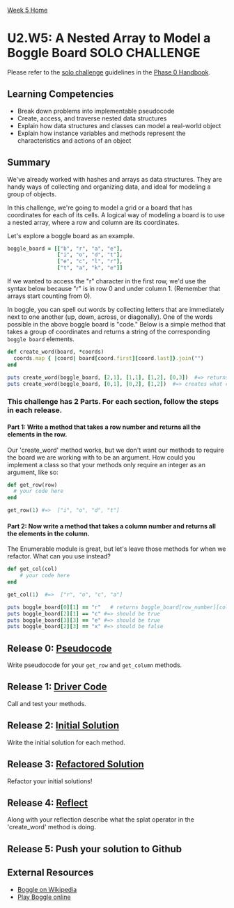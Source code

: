 [Week 5 Home](../)

# U2.W5: A Nested Array to Model a Boggle Board **SOLO CHALLENGE**

Please refer to the [solo challenge](https://github.com/Devbootcamp/phase-0-handbook/blob/master/solo-challenges.md) guidelines in the [Phase 0 Handbook](https://github.com/Devbootcamp/phase-0-handbook).


## Learning Competencies
- Break down problems into implementable pseudocode 
- Create, access, and traverse nested data structures
- Explain how data structures and classes can model a real-world object
- Explain how instance variables and methods represent the characteristics and actions of an object

## Summary

We've already worked with hashes and arrays as data structures.  They are handy ways of collecting and organizing data, and ideal for modeling a group of objects.  

In this challenge, we're going to model a grid or a board that has coordinates for each of its cells.  A logical way of modeling a board is to use a nested array, where a row and column are its coordinates.

Let's explore a boggle board as an example.

```ruby
boggle_board = [["b", "r", "a", "e"],
                ["i", "o", "d", "t"],
                ["e", "c", "l", "r"],
                ["t", "a", "k", "e"]]
```

If we wanted to access the "r" character in the first row, we'd use the syntax below because "r" is in row 0 and under column 1. (Remember that arrays start counting from 0).

In boggle, you can spell out words by collecting letters that are immediately next to one another (up, down, across, or diagonally).  One of the words possible in the above boggle board is "code." Below is a simple method that takes a group of coordinates and returns a string of the corresponding `boggle board` elements. 

  ```ruby
  def create_word(board, *coords)
    coords.map { |coord| board[coord.first][coord.last]}.join("")
  end

  puts create_word(boggle_board, [2,1], [1,1], [1,2], [0,3])  #=> returns "code"  
  puts create_word(boggle_board, [0,1], [0,2], [1,2])  #=> creates what california slang word?
  ```
### This challenge has 2 Parts. For each section, follow the steps in each release. 

#### Part 1: Write a method that takes a row number and returns all the elements in the row.  
Our 'create_word' method works, but we don't want our methods to require the board we are working with to be an argument. How could you implement a class so that your methods only require an integer as an argument, like so:

```ruby
def get_row(row)
  # your code here
end

get_row(1) #=>  ["i", "o", "d", "t"]
```


#### Part 2: Now write a method that takes a column number and returns all the elements in the column.
The Enumerable module is great, but let's leave those methods for when we refactor. What can you use instead?

```ruby
def get_col(col)
    # your code here
end

get_col(1)  #=>  ["r", "o", "c", "a"]
```


```ruby 
puts boggle_board[0][1] == "r"   # returns boggle_board[row_number][column_number]
puts boggle_board[2][1] == "c" #=> should be true
puts boggle_board[3][3] == "e" #=> should be true
puts boggle_board[2][3] == "x" #=> should be false
```


## Release 0: [Pseudocode](https://github.com/Devbootcamp/phase-0-handbook/blob/master/coding_references/pseudocode.md)
Write pseudocode for your `get_row` and `get_column` methods. 

## Release 1: [Driver Code](https://github.com/Devbootcamp/phase-0-handbook/blob/master/coding-references/driver-code.md) 
Call and test your methods.

## Release 2: [Initial Solution](https://github.com/Devbootcamp/phase-0-handbook/blob/master/coding_references/initial_solution.md)
Write the initial solution for each method.

## Release 3: [Refactored Solution](https://github.com/Devbootcamp/phase-0-handbook/blob/master/coding_references/refactoring.md)
Refactor your initial solutions! 

## Release 4: [Reflect](https://github.com/Devbootcamp/phase-0-handbook/blob/master/coding-references/reflection-guidelines.md)
Along with your reflection describe what the splat operator in the 'create_word' method is doing.

## Release 5: Push your solution to Github

<!--## Release 5: [Review](https://github.com/Devbootcamp/phase-0-handbook/blob/master/coding-references/review.md) -->


## External Resources
* [Boggle on Wikipedia](http://en.wikipedia.org/wiki/Boggle)
* [Play Boggle online](http://www.wordplays.com/boggle)
